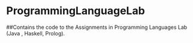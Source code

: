 # ProgrammingLanguageLab

##Contains the code to the Assignments in Programming Languages Lab (Java , Haskell, Prolog).

